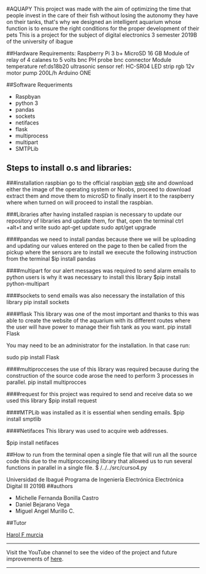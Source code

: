 #AQUAPY
This project was made with the aim of optimizing the time that people invest in the care of their fish without losing the autonomy they have on their tanks, that's why we designed an intelligent aquarium whose function is to ensure the right conditions for the proper development of their pets This is a project for the subject of digital electronics 3 semester 2019B of the university of ibague 

##Hardware Requirements:
Raspberry Pi 3 b+
MicroSD 16 GB
Module of relay of 4 calanes to 5 volts
bnc PH probe
bnc connector
Module temperature ref:ds18b20
ultrasonic sensor ref: HC-SR04
LED strip rgb 12v
motor pump 200L/h
Arduino ONE
   
##Software Requeriments
   - Raspbyan
   - python 3
   - pandas
   - sockets
   - netifaces
- flask
- multiprocess
- multipart
- SMTPLib


## Steps to install o.s and libraries:

###installation raspbian 
go to the official raspbian [web](https://www.raspberrypi.org/downloads/) site and download either the image of the operating system or Noobs, proceed to download extract them and move them to microSD to finally insert it to the raspberry where when turned on will proceed to install the raspbian.


###Libraries
after having installed raspian is necessary to update our repository of libraries and update them, for that, open the terminal ctrl +alt+t and write
sudo apt-get update
sudo apt/get upgrade


####pandas
we need to install pandas because there we will be uploading and updating our values entered on the page to then be called from the pickup where the sensors are to install we execute the following instruction from the terminal
$ip install pandas

####multipart
for our alert messages was required to send alarm emails to python users is why it was necessary to install this library
$pip install python-multipart

####sockets
to send emails was also necessary the installation of this library
pip install sockets

####flask
This library was one of the most important and thanks to this was able to create the website of the aquarium with its different routes where the user will have power to manage their fish tank as you want.
pip install Flask

You may need to be an administrator for the installation. In that case run:

sudo pip install Flask

####multiprocceses
the use of this library was required because during the construction of the source code arose the need to perform 3 processes in parallel.
pip install multiprocces

####request
for this project was required to send and receive data so we used this library
$pip install request

####MTPLib
was installed as it is essential when sending emails.
$pip install smptlib

####Netifaces
This library was used to acquire web addresses.

$pip install netifaces


##How to run
from the terminal open a single file that will run all the source code this due to the multiproccesing library that allowed us to run several functions in parallel in a single file.
$ /../../src/curso4.py


Universidad de Ibagué
Programa de Ingeniería Electrónica
Electrónica Digital III 2019B
##authors

  - Michelle Fernanda Bonilla Castro
  - Daniel Bejarano Vega
  - Miguel Angel Murillo C.

##Tutor

 [Harol F murcia](http://haroldmurcia.com/) 


***
Visit the YouTube channel to see the video of the project and future improvements of [here](https://www.youtube.com/watch?v=0-knqD2kovI).
***

